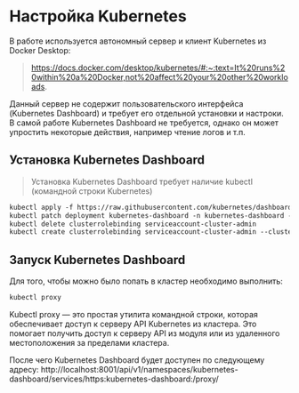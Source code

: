 # Настройка Kubernetes

В работе используется автономный сервер и клиент Kubernetes из Docker Desktop:

> https://docs.docker.com/desktop/kubernetes/#:~:text=It%20runs%20within%20a%20Docker,not%20affect%20your%20other%20workloads.

Данный сервер не содержит пользовательского интерфейса (Kubernetes Dashboard) и требует его отдельной установки и настроки. В самой работе Kubernetes Dashboard не требуется, однако он может упростить некоторые действия, например чтение логов и т.п. 

## Установка Kubernetes Dashboard

> Установка Kubernetes Dashboard требует наличие kubectl (командной строки Kubernetes)

```txt
kubectl apply -f https://raw.githubusercontent.com/kubernetes/dashboard/v2.7.0/aio/deploy/recommended.yaml
kubectl patch deployment kubernetes-dashboard -n kubernetes-dashboard --type 'json' -p '[{"op": "add", "path": "/spec/template/spec/containers/0/args/-", "value": "--enable-skip-login"}]'
kubectl delete clusterrolebinding serviceaccount-cluster-admin
kubectl create clusterrolebinding serviceaccount-cluster-admin --clusterrole=cluster-admin --user=system:serviceaccount:kubernetes-dashboard:kubernetes-dashboard
```

## Запуск Kubernetes Dashboard

Для того, чтобы можно было попать в кластер необходимо выполнить:
```txt
kubectl proxy
```

Kubectl proxy — это простая утилита командной строки, которая обеспечивает доступ к серверу API Kubernetes из кластера. Это помогает получить доступ к серверу API из модуля или из удаленного местоположения за пределами кластера.

После чего Kubernetes Dashboard будет доступен по следующему адресу:
http://localhost:8001/api/v1/namespaces/kubernetes-dashboard/services/https:kubernetes-dashboard:/proxy/